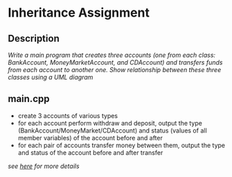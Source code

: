 # Inheritance Assignment

## Description

_Write a main program that creates three accounts (one from each class: BankAccount, MoneyMarketAccount, and
CDAccount) and transfers funds from each account to another one. Show relationship between these three
classes using a UML diagram_

## main.cpp

- create 3 accounts of various types
- for each account perform withdraw and deposit, output the type
(BankAccount/MoneyMarket/CDAccount) and status (values of all member variables) of the account
before and after
- for each pair of accounts transfer money between them, output the type and status of the account
before and after transfer

_see [here](./docs/proj_desc.pdf) for more details_
